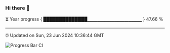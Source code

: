 ### Hi there 👋

⏳ Year progress { ██████████████▁▁▁▁▁▁▁▁▁▁▁▁▁▁▁▁ } 47.66 %

---

⏰ Updated on Sun, 23 Jun 2024 10:36:44 GMT

![Progress Bar CI](https://github.com/IshwaranRudhara/GIT-ACTION/workflows/Progress%20Bar%20CI/badge.svg)
